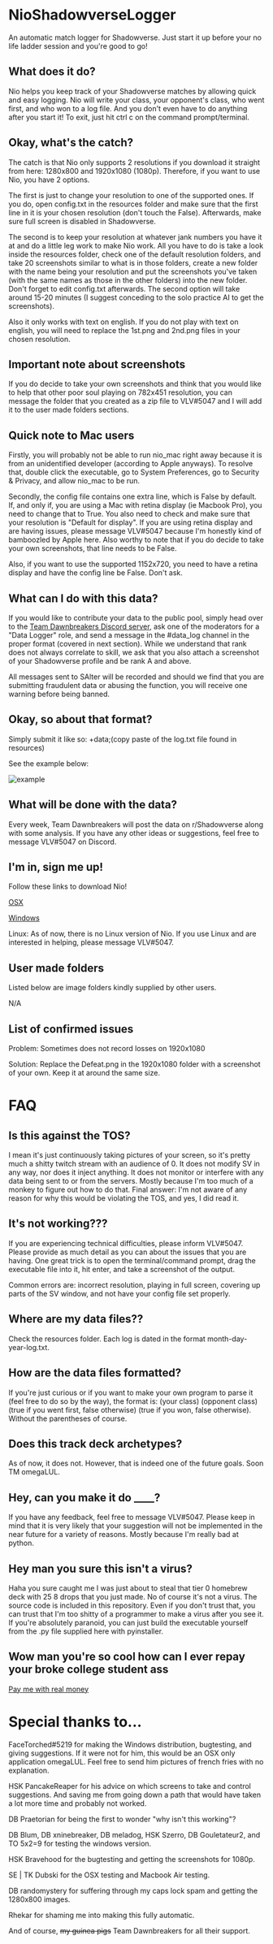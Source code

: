 # NioShadowverseLogger
An automatic match logger for Shadowverse. Just start it up before your no life ladder session and you're good to go!


## What does it do?
Nio helps you keep track of your Shadowverse matches by allowing quick and easy logging. Nio will write your class, your opponent's class, who went first, and who won to a log file. And you don't even have to do anything after you start it! To exit, just hit ctrl c on the command prompt/terminal.


## Okay, what's the catch?
The catch is that Nio only supports 2 resolutions if you download it straight from here: 1280x800 and 1920x1080 (1080p). Therefore, if you want to use Nio, you have 2 options. 

The first is just to change your resolution to one of the supported ones. If you do, open config.txt in the resources folder and make sure that the first line in it is your chosen resolution (don't touch the False). Afterwards, make sure full screen is disabled in Shadowverse. 

The second is to keep your resolution at whatever jank numbers you have it at and do a little leg work to make Nio work. All you have to do is take a look inside the resources folder, check one of the default resolution folders, and take 20 screenshots similar to what is in those folders, create a new folder with the name being your resolution and put the screenshots you've taken (with the same names as those in the other folders) into the new folder. Don't forget to edit config.txt afterwards. The second option will take around 15-20 minutes (I suggest conceding to the solo practice AI to get the screenshots).

Also it only works with text on english. If you do not play with text on english, you will need to replace the 1st.png and 2nd.png files in your chosen resolution.


## Important note about screenshots
If you do decide to take your own screenshots and think that you would like to help that other poor soul playing on 782x451 resolution, you can message the folder that you created as a zip file to VLV#5047 and I will add it to the user made folders sections. 


## Quick note to Mac users

Firstly, you will probably not be able to run nio_mac right away because it is from an unidentified developer (according to Apple anyways). To resolve that, double click the executable, go to System Preferences, go to Security & Privacy, and allow nio_mac to be run.

Secondly, the config file contains one extra line, which is False by default. If, and only if, you are using a Mac with retina display (ie Macbook Pro), you need to change that to True. You also need to check and make sure that your resolution is "Default for display". If you are using retina display and are having issues, please message VLV#5047 because I'm honestly kind of bamboozled by Apple here. Also worthy to note that if you do decide to take your own screenshots, that line needs to be False. 

Also, if you want to use the supported 1152x720, you need to have a retina display and have the config line be False. Don't ask.


## What can I do with this data?
If you would like to contribute your data to the public pool, simply head over to the [Team Dawnbreakers Discord server](https://discord.gg/BjeFkVS), ask one of the moderators for a "Data Logger" role, and send a message in the #data_log channel in the proper format (covered in next section). While we understand that rank does not always correlate to skill, we ask that you also attach a screenshot of your Shadowverse profile and be rank A and above.

All messages sent to SAlter will be recorded and should we find that you are submitting fraudulent data or abusing the function, you will receive one warning before being banned.


## Okay, so about that format?
Simply submit it like so:
+data;(copy paste of the log.txt file found in resources)

See the example below:

![example](https://i.imgur.com/KVIB0Kv.png)


## What will be done with the data?
Every week, Team Dawnbreakers will post the data on r/Shadowverse along with some analysis. If you have any other ideas or suggestions, feel free to message VLV#5047 on Discord.


## I'm in, sign me up!
Follow these links to download Nio!

[OSX](http://www.mediafire.com/file/nylloktb5hd3cbd/nio_mac.zip/file)

[Windows](http://www.mediafire.com/file/88n2xgfc873z689/nio_windows.zip/file)

Linux: As of now, there is no Linux version of Nio. If you use Linux and are interested in helping, please message VLV#5047.


## User made folders
Listed below are image folders kindly supplied by other users.

N/A


## List of confirmed issues

Problem: Sometimes does not record losses on 1920x1080

Solution: Replace the Defeat.png in the 1920x1080 folder with a screenshot of your own. Keep it at around the same size.


# FAQ

## Is this against the TOS?

I mean it's just continuously taking pictures of your screen, so it's pretty much a shitty twitch stream with an audience of 0. It does not modify SV in any way, nor does it inject anything. It does not monitor or interfere with any data being sent to or from the servers. Mostly because I'm too much of a monkey to figure out how to do that. Final answer: I'm not aware of any reason for why this would be violating the TOS, and yes, I did read it.


## It's not working???
If you are experiencing technical difficulties, please inform VLV#5047. Please provide as much detail as you can about the issues that you are having. One great trick is to open the terminal/command prompt, drag the executable file into it, hit enter, and take a screenshot of the output.

Common errors are: incorrect resolution, playing in full screen, covering up parts of the SV window, and not have your config file set properly. 


## Where are my data files??
Check the resources folder. Each log is dated in the format month-day-year-log.txt. 


## How are the data files formatted?
If you're just curious or if you want to make your own program to parse it (feel free to do so by the way), the format is: (your class) (opponent class) (true if you went first, false otherwise) (true if you won, false otherwise). Without the parentheses of course. 


## Does this track deck archetypes?

As of now, it does not. However, that is indeed one of the future goals. Soon TM omegaLUL.


## Hey, can you make it do ____?

If you have any feedback, feel free to message VLV#5047. Please keep in mind that it is very likely that your suggestion will not be implemented in the near future for a variety of reasons. Mostly because I'm really bad at python.


## Hey man you sure this isn't a virus?
Haha you sure caught me I was just about to steal that tier 0 homebrew deck with 25 8 drops that you just made. No of course it's not a virus. The source code is included in this repository. Even if you don't trust that, you can trust that I'm too shitty of a programmer to make a virus after you see it. If you're absolutely paranoid, you can just build the executable yourself from the .py file supplied here with pyinstaller.


## Wow man you're so cool how can I ever repay your broke college student ass
[Pay me with real money](https://www.paypal.me/vlvsv)


# Special thanks to...
FaceTorched#5219 for making the Windows distribution, bugtesting, and giving suggestions. If it were not for him, this would be an OSX only application omegaLUL. Feel free to send him pictures of french fries with no explanation.

HSK PancakeReaper for his advice on which screens to take and control suggestions. And saving me from going down a path that would have taken a lot more time and probably not worked.

DB Praetorian for being the first to wonder "why isn't this working"?

DB Blum, DB xninebreaker, DB meladog, HSK Szerro, DB Gouletateur2, and TO 5x2=9 for testing the windows version.

HSK Bravehood for the bugtesting and getting the screenshots for 1080p. 

SE | TK Dubski for the OSX testing and Macbook Air testing.

DB randomystery for suffering through my caps lock spam and getting the 1280x800 images. 

Rhekar for shaming me into making this fully automatic.

And of course, ~~my guinea pigs~~ Team Dawnbreakers for all their support.

